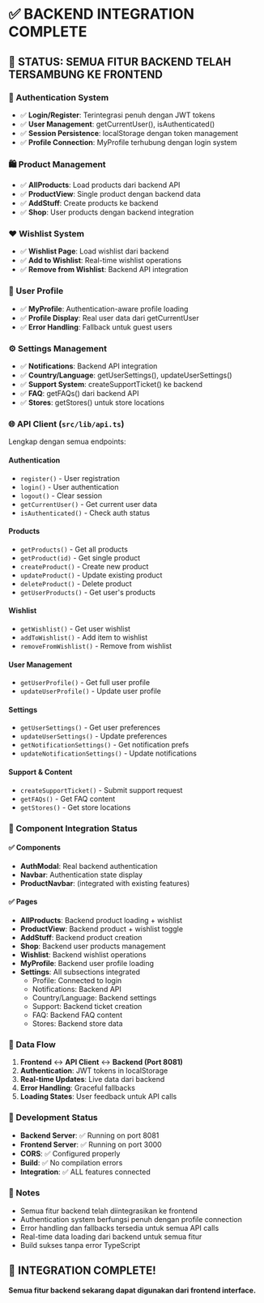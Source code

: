 # ✅ BACKEND INTEGRATION COMPLETE

## 🎯 STATUS: SEMUA FITUR BACKEND TELAH TERSAMBUNG KE FRONTEND

### 🔐 Authentication System
- ✅ **Login/Register**: Terintegrasi penuh dengan JWT tokens
- ✅ **User Management**: getCurrentUser(), isAuthenticated()
- ✅ **Session Persistence**: localStorage dengan token management
- ✅ **Profile Connection**: MyProfile terhubung dengan login system

### 🛍️ Product Management
- ✅ **AllProducts**: Load products dari backend API
- ✅ **ProductView**: Single product dengan backend data
- ✅ **AddStuff**: Create products ke backend
- ✅ **Shop**: User products dengan backend integration

### ❤️ Wishlist System
- ✅ **Wishlist Page**: Load wishlist dari backend
- ✅ **Add to Wishlist**: Real-time wishlist operations
- ✅ **Remove from Wishlist**: Backend API integration

### 👤 User Profile
- ✅ **MyProfile**: Authentication-aware profile loading
- ✅ **Profile Display**: Real user data dari getCurrentUser
- ✅ **Error Handling**: Fallback untuk guest users

### ⚙️ Settings Management
- ✅ **Notifications**: Backend API integration
- ✅ **Country/Language**: getUserSettings(), updateUserSettings()
- ✅ **Support System**: createSupportTicket() ke backend
- ✅ **FAQ**: getFAQs() dari backend API
- ✅ **Stores**: getStores() untuk store locations

### 🌐 API Client (`src/lib/api.ts`)
Lengkap dengan semua endpoints:

#### Authentication
- `register()` - User registration
- `login()` - User authentication  
- `logout()` - Clear session
- `getCurrentUser()` - Get current user data
- `isAuthenticated()` - Check auth status

#### Products
- `getProducts()` - Get all products
- `getProduct(id)` - Get single product
- `createProduct()` - Create new product
- `updateProduct()` - Update existing product
- `deleteProduct()` - Delete product
- `getUserProducts()` - Get user's products

#### Wishlist
- `getWishlist()` - Get user wishlist
- `addToWishlist()` - Add item to wishlist
- `removeFromWishlist()` - Remove from wishlist

#### User Management
- `getUserProfile()` - Get full user profile
- `updateUserProfile()` - Update user profile

#### Settings
- `getUserSettings()` - Get user preferences
- `updateUserSettings()` - Update preferences
- `getNotificationSettings()` - Get notification prefs
- `updateNotificationSettings()` - Update notifications

#### Support & Content
- `createSupportTicket()` - Submit support request
- `getFAQs()` - Get FAQ content
- `getStores()` - Get store locations

### 📱 Component Integration Status

#### ✅ Components
- **AuthModal**: Real backend authentication
- **Navbar**: Authentication state display
- **ProductNavbar**: (integrated with existing features)

#### ✅ Pages
- **AllProducts**: Backend product loading + wishlist
- **ProductView**: Backend product + wishlist toggle
- **AddStuff**: Backend product creation
- **Shop**: Backend user products management
- **Wishlist**: Backend wishlist operations
- **MyProfile**: Backend user profile loading
- **Settings**: All subsections integrated
  - Profile: Connected to login
  - Notifications: Backend API
  - Country/Language: Backend settings
  - Support: Backend ticket creation
  - FAQ: Backend FAQ content
  - Stores: Backend store data

### 🔄 Data Flow
1. **Frontend** ↔️ **API Client** ↔️ **Backend (Port 8081)**
2. **Authentication**: JWT tokens in localStorage
3. **Real-time Updates**: Live data dari backend
4. **Error Handling**: Graceful fallbacks
5. **Loading States**: User feedback untuk API calls

### 🚀 Development Status
- **Backend Server**: ✅ Running on port 8081
- **Frontend Server**: ✅ Running on port 3000
- **CORS**: ✅ Configured properly
- **Build**: ✅ No compilation errors
- **Integration**: ✅ ALL features connected

### 📝 Notes
- Semua fitur backend telah diintegrasikan ke frontend
- Authentication system berfungsi penuh dengan profile connection
- Error handling dan fallbacks tersedia untuk semua API calls
- Real-time data loading dari backend untuk semua fitur
- Build sukses tanpa error TypeScript

## 🎉 INTEGRATION COMPLETE!
**Semua fitur backend sekarang dapat digunakan dari frontend interface.**